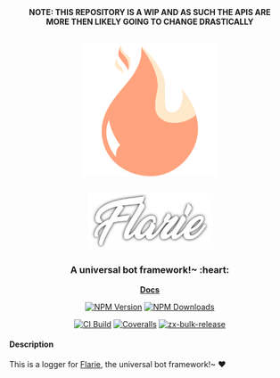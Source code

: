 <div align="center"><b>NOTE: THIS REPOSITORY IS A WIP AND AS SUCH THE APIS ARE</b></div>
<div align="center"><b>MORE THEN LIKELY GOING TO CHANGE DRASTICALLY</b></div>

<h2 align="center">
  <div>
    <a href="https://github.com/rain-cafe/flarie">
      <img height="240px" src="https://raw.githubusercontent.com/rain-cafe/logos/main/flarie/logo.svg?sanitize=true">
      <br>
      <br>
      <img height="100px" src="https://raw.githubusercontent.com/rain-cafe/logos/main/flarie/flarie.svg?sanitize=true">
    </a>
  </div>
</h2>

<h3 align="center">
  A universal bot framework!~ :heart:
</h3>

<p align="center">
	<strong>
		<!-- <a href="https://flarie.github.io">API</a> -->
		<!-- • -->
		<a href="https://rain-cafe.gitbook.io/flarie/">Docs</a>
		<!-- • -->
		<!-- <a href="https://salte-auth-demo.glitch.me">Demo</a> -->
	</strong>
</p>

<div align="center">

[![NPM Version][npm-version-image]][npm-url]
[![NPM Downloads][npm-downloads-image]][npm-url]

[![CI Build][github-actions-image]][github-actions-url]
[![Coveralls][coveralls-image]][coveralls-url]
[![zx-bulk-release][zx-bulk-release-image]][zx-bulk-release-url]

</div>

#### Description

This is a logger for [Flarie](https://github.com/rain-cafe/flarie), the universal bot framework!~ :heart:

[npm-version-image]: https://img.shields.io/npm/v/@flarie/logger.svg?style=flat
[npm-downloads-image]: https://img.shields.io/npm/dm/@flarie/logger.svg?style=flat
[npm-url]: https://npmjs.org/package/@flarie/logger
[github-actions-image]: https://github.com/rain-cafe/flarie/actions/workflows/ci.yml/badge.svg?branch=main
[github-actions-url]: https://github.com/rain-cafe/flarie/actions/workflows/ci.yml
[coveralls-image]: https://img.shields.io/coveralls/rain-cafe/flarie.svg
[coveralls-url]: https://coveralls.io/github/rain-cafe/flarie?branch=main
[zx-bulk-release-url]: https://github.com/semrel-extra/zx-bulk-release
[zx-bulk-release-image]: https://img.shields.io/badge/%F0%9F%93%A6%F0%9F%9A%80-zx--bulk--release-e10079?style=flat

